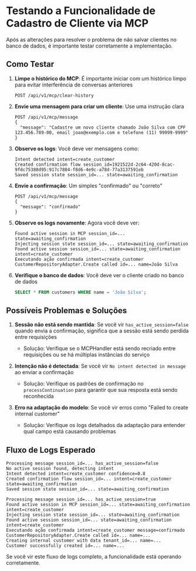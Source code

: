 # Testando a Funcionalidade de Cadastro de Cliente via MCP

Após as alterações para resolver o problema de não salvar clientes no banco de dados, é importante testar corretamente a implementação.

## Como Testar

1. **Limpe o histórico do MCP**: É importante iniciar com um histórico limpo para evitar interferência de conversas anteriores
   ```
   POST /api/v1/mcp/clear-history
   ```

2. **Envie uma mensagem para criar um cliente**: Use uma instrução clara
   ```
   POST /api/v1/mcp/message
   {
     "message": "Cadastre um novo cliente chamado João Silva com CPF 123.456.789-00, email joao@exemplo.com e telefone (11) 99999-9999"
   }
   ```

3. **Observe os logs**: Você deve ver mensagens como:
   ```
   Intent detected intent=create_customer
   Created confirmation flow session_id=1921522d-2c64-420d-8cac-9fdc75388d95:917c7804-f8d6-4e9c-a78d-77a3137591eb
   Saved session state session_id=... state=awaiting_confirmation
   ```

4. **Envie a confirmação**: Um simples "confirmado" ou "correto" 
   ```
   POST /api/v1/mcp/message
   {
     "message": "confirmado"
   }
   ```

5. **Observe os logs novamente**: Agora você deve ver:
   ```
   Found active session in MCP session_id=... state=awaiting_confirmation
   Injecting session state session_id=... state=awaiting_confirmation
   Found active session session_id=... state=awaiting_confirmation intent=create_customer
   Executando ação confirmada intent=create_customer
   CustomerRepositoryAdapter.Create called id=... name=João Silva
   ```

6. **Verifique o banco de dados**: Você deve ver o cliente criado no banco de dados
   ```sql
   SELECT * FROM customers WHERE name = 'João Silva';
   ```

## Possíveis Problemas e Soluções

1. **Sessão não está sendo mantida**: Se você vir `has_active_session=false` quando envia a confirmação, significa que a sessão está sendo perdida entre requisições
   - Solução: Verifique se o MCPHandler está sendo recriado entre requisições ou se há múltiplas instâncias do serviço

2. **Intenção não é detectada**: Se você vir `No intent detected in message` ao enviar a confirmação
   - Solução: Verifique os padrões de confirmação no `processContinuation` para garantir que sua resposta está sendo reconhecida

3. **Erro na adaptação do modelo**: Se você vir erros como "Failed to create internal customer"
   - Solução: Verifique os logs detalhados da adaptação para entender qual campo está causando problemas

## Fluxo de Logs Esperado

```
Processing message session_id=... has_active_session=false
No active session found, detecting intent
Intent detected intent=create_customer confidence=0.8
Created confirmation flow session_id=... intent=create_customer state=awaiting_confirmation
Saved session state session_id=... state=awaiting_confirmation

Processing message session_id=... has_active_session=true
Found active session in MCP session_id=... state=awaiting_confirmation intent=create_customer
Injecting session state session_id=... state=awaiting_confirmation
Found active session session_id=... state=awaiting_confirmation intent=create_customer
Executando ação confirmada intent=create_customer message=confirmado
CustomerRepositoryAdapter.Create called id=... name=...
Creating internal customer with data tenant_id=... name=...
Customer successfully created id=... name=...
```

Se você vir este fluxo de logs completo, a funcionalidade está operando corretamente. 